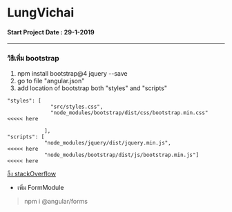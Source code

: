 # LungVichai 
#### Start Project Date : 29-1-2019
---
### วิธีเพิ่ม bootstrap 
1. npm install bootstrap@4 jquery --save
2. go to file "angular.json"
3. add location of bootstrap both "styles" and "scripts"
```
"styles": [
              "src/styles.css",
              "node_modules/bootstrap/dist/css/bootstrap.min.css" <<<<< here

            ],
"scripts": [
            "node_modules/jquery/dist/jquery.min.js",             <<<<< here
            "node_modules/bootstrap/dist/js/bootstrap.min.js"]    <<<<< here
```
[ลิ้ง stackOverflow](https://stackoverflow.com/questions/50290197/how-to-add-bootstrap-in-angular-6-project "link")

- เพิ่ม FormModule
> npm i @angular/forms
